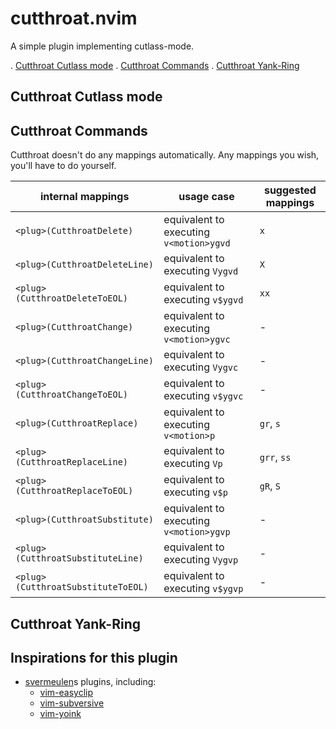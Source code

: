 # cutthroat.nvim

A simple plugin implementing cutlass-mode.

. [Cutthroat Cutlass mode](#cutthroat-cutlass-mode)
. [Cutthroat Commands](#cutthroat-commands)
. [Cutthroat Yank-Ring](#cutthroat-yank-ring)

## Cutthroat Cutlass mode


## Cutthroat Commands

Cutthroat doesn't do any mappings automatically. Any mappings you wish, you'll have to do yourself.

| internal mappings                  | usage case                              | suggested mappings
| ---------------------------------- | --------------------------------------- | ------------------ |
| `<plug>(CutthroatDelete)`          | equivalent to executing `v<motion>ygvd` | `x`
| `<plug>(CutthroatDeleteLine)`      | equivalent to executing `Vygvd`         | `X`
| `<plug>(CutthroatDeleteToEOL)`     | equivalent to executing `v$ygvd`        | `xx`
| `<plug>(CutthroatChange)`          | equivalent to executing `v<motion>ygvc` | -
| `<plug>(CutthroatChangeLine)`      | equivalent to executing `Vygvc`         | -
| `<plug>(CutthroatChangeToEOL)`     | equivalent to executing `v$ygvc`        | -
| `<plug>(CutthroatReplace)`         | equivalent to executing `v<motion>p`    | `gr`, `s`
| `<plug>(CutthroatReplaceLine)`     | equivalent to executing `Vp`            | `grr`, `ss`
| `<plug>(CutthroatReplaceToEOL)`    | equivalent to executing `v$p`           | `gR`, `S`
| `<plug>(CutthroatSubstitute)`      | equivalent to executing `v<motion>ygvp` | -
| `<plug>(CutthroatSubstituteLine)`  | equivalent to executing `Vygvp`         | -
| `<plug>(CutthroatSubstituteToEOL)` | equivalent to executing `v$ygvp`        | -

## Cutthroat Yank-Ring



## Inspirations for this plugin

* [svermeulen](https://github.com/svermeulen)s plugins, including:
  * [vim-easyclip](https://github.com/svermeulen/vim-easyclip)
  * [vim-subversive](https://github.com/svermeulen/vim-subversive)
  * [vim-yoink](https://github.com/svermeulen/vim-yoink)
